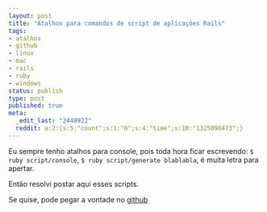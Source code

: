 ```yaml
---
layout: post
title: "Atalhos para comandos de script de aplicações Rails"
tags:
- atalhos
- github
- linux
- mac
- rails
- ruby
- windows
status: publish
type: post
published: true
meta:
  _edit_last: "2440922"
  reddit: a:2:{s:5:"count";s:1:"0";s:4:"time";s:10:"1325090473";}
---
```

Eu sempre tenho atalhos para console, pois toda hora ficar escrevendo: `$ ruby script/console`, `$ ruby script/generate blablabla`, é muita letra para apertar.

Então resolvi postar aqui esses scripts.

Se quise, pode pegar a vontade no [github](http://github.com/tinogomes/atalhos-para-rails/)

